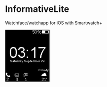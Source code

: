 InformativeLite
===============

Watchface/watchapp for iOS with Smartwatch+

![alt text](https://github.com/dotar/InformativeLite/blob/master/screenshot.png "Screenshot")

